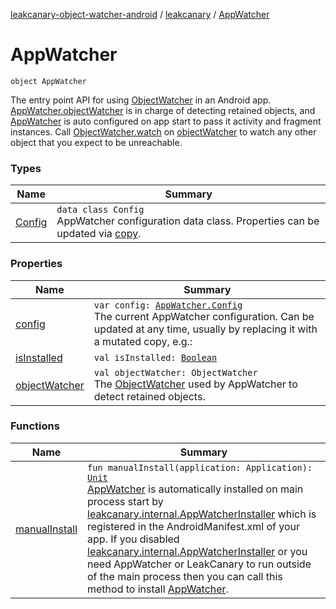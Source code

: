 [leakcanary-object-watcher-android](../../index.md) / [leakcanary](../index.md) / [AppWatcher](./index.md)

# AppWatcher

`object AppWatcher`

The entry point API for using [ObjectWatcher](#) in an Android app. [AppWatcher.objectWatcher](object-watcher.md) is
in charge of detecting retained objects, and [AppWatcher](./index.md) is auto configured on app start to
pass it activity and fragment instances. Call [ObjectWatcher.watch](#) on [objectWatcher](object-watcher.md) to
watch any other object that you expect to be unreachable.

### Types

| Name | Summary |
|---|---|
| [Config](-config/index.md) | `data class Config`<br>AppWatcher configuration data class. Properties can be updated via [copy](#). |

### Properties

| Name | Summary |
|---|---|
| [config](config.md) | `var config: `[`AppWatcher.Config`](-config/index.md)<br>The current AppWatcher configuration. Can be updated at any time, usually by replacing it with a mutated copy, e.g.: |
| [isInstalled](is-installed.md) | `val isInstalled: `[`Boolean`](https://kotlinlang.org/api/latest/jvm/stdlib/kotlin/-boolean/index.html) |
| [objectWatcher](object-watcher.md) | `val objectWatcher: ObjectWatcher`<br>The [ObjectWatcher](#) used by AppWatcher to detect retained objects. |

### Functions

| Name | Summary |
|---|---|
| [manualInstall](manual-install.md) | `fun manualInstall(application: Application): `[`Unit`](https://kotlinlang.org/api/latest/jvm/stdlib/kotlin/-unit/index.html)<br>[AppWatcher](./index.md) is automatically installed on main process start by [leakcanary.internal.AppWatcherInstaller](#) which is registered in the AndroidManifest.xml of your app. If you disabled [leakcanary.internal.AppWatcherInstaller](#) or you need AppWatcher or LeakCanary to run outside of the main process then you can call this method to install [AppWatcher](./index.md). |
